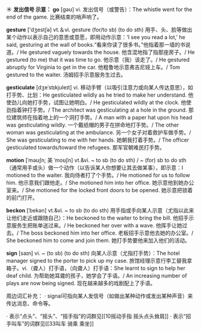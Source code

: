 ☀ <span class="category">**发出信号 示意：**</span>
<span class="vocabulary">**go**</span> [ɡəʊ] 
<span class="definition">vi. 发出信号（或警告）：</span>The whistle went for the end of the game. 比赛结束的哨声响了。

<span class="vocabulary">**gesture**</span> ['dӡestʃə] 
<span class="definition">vt.＆vi. gesture (for/to sb) (to do sth) 用手、头、脸等做出某个动作以表示自己的意思或意愿，即用动作示意：</span>‘I see you read a lot,’ he said, gesturing at the wall of books.“看来你读了很多书。”他指着那一墙的书说道。/ He gestured vaguely towards the house. 他含混地指了指那座房子。/ He gestured (to me) that it was time to go. 他示意（我）该走了。/ He gestured abruptly for Virginia to get in the car. 他粗鲁地示意弗吉尼娅上车。/ Tom gestured to the waiter. 汤姆招手示意服务生过去。
                      
<span class="vocabulary">**gesticulate**</span> [dʒeˈstɪkjuleɪt]
<span class="definition">vi. 移动手臂（以吸引注意力或向某人传达意思），如打手势、比划：</span>He gesticulated wildly as he tried to make her understand. 他使劲儿向她打手势，试图让她明白。/ He gesticulated wildly at the clock. 他使劲指着钟打手势。/ The architect was gesticulating at a hole in the ground. 那位建筑师在指着地上的一个洞打手势。/ A man with a paper hat upon his head was gesticulating wildly. 一个戴纸帽的男子在拼命地打手势。/ The other woman was gesticulating at the ambulance. 另一个女子对着救护车做手势。/ She was gesticulating to me with her hands. 她朝我打着手势。/ The officer gesticulated towards/toward the refugees. 那军官朝难民打手势。

<span class="vocabulary">**motion**</span> [ˈməʊʃn; 美 ˈmoʊʃn]
<span class="definition">vt.&vi. ~ to sb (to do sth) / ~ (for) sb to do sth（通常用手或头）做一个动作（以告诉某人你想要让其去做某事），即示意：</span>I motioned to the waiter. 我向侍者打了个手势。/ He motioned for us to follow him. 他示意我们跟他走。/ She motioned him into her office. 她示意他到她办公室来。/ She motioned for the locked front doors to be opened. 她示意把锁着的前门打开。           

<span class="vocabulary">**beckon**</span> [ˈbekən]
<span class="definition">vt.&vi. ~ to sb (to do sth) 用手指或手向某人示意（尤指以此来让他们走近或跟随自己）：</span>He beckoned to the waiter to bring the bill. 他招手示意服务生把账单送过来。/ He beckoned her over with a wave. 他挥手让她过去。/ The boss beckoned him into her office. 老板招手示意他去她的办公室。/ She beckoned him to come and join them. 她打手势要他来加入他们的活动。           

<span class="vocabulary">**sign**</span> [saɪn]
<span class="definition">vi. ~ (to sb) (to do sth) 向某人示意（尤指打手势）：</span>The hotel manager signed to the porter to pick up my case. 旅馆经理示意行李工替我拿箱子。<span class="definition">vi.（聋人）打手语，（向聋人）打手语：</span>She learnt to sign to help her deaf child. 为帮助她耳聋的孩子，她学会了手语。/ An increasing number of plays are now being signed. 现在越来越多的戏剧配上了手语。
           
周边词汇补充：
· signal可指向某人发信号（如做出某种动作或发出某种声音）来传达消息、命令等。

· 表示“点头”、“摇头”、“摇手指”的词群见[[10摇动手指 摇头点头耸肩]]
· 表示“招手叫车”的词群见[[33叫车 骑乘 乘坐]]
